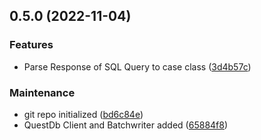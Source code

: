 ## 0.5.0 (2022-11-04)


### Features

* Parse Response of SQL Query to case class ([3d4b57c](https://github.com/iWeltAG/quest4s/commit/3d4b57c432546cd4653589344bd0fffab4dbe350))


### Maintenance

* git repo initialized ([bd6c84e](https://github.com/iWeltAG/quest4s/commit/bd6c84e4449a73878cb52a91fa1693d14f211624))
* QuestDb Client and Batchwriter added ([65884f8](https://github.com/iWeltAG/quest4s/commit/65884f89ac9852d11ca78467aedaace5277734b7))

